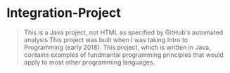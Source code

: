 # Integration-Project
>This is a Java project, not HTML as specified by GitHub's automated analysis
This project was built when I was taking Intro to Programming (early 2018). This project, which is written in Java, contains examples of fundmantal programming principles that would apply to most other programming languages.
